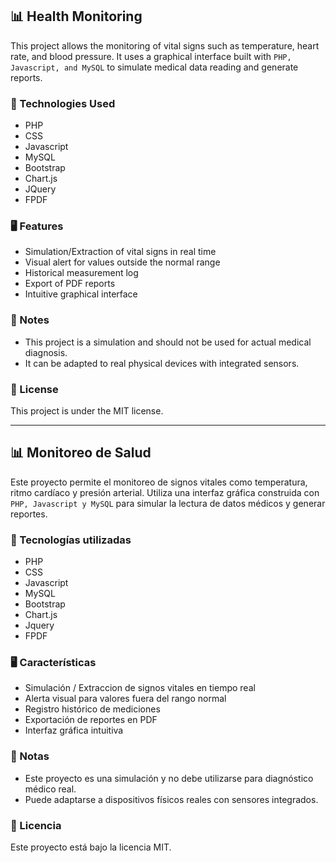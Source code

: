## 📊 Health Monitoring

This project allows the monitoring of vital signs such as temperature, heart rate, and blood pressure. It uses a graphical interface built with `PHP, Javascript, and MySQL` to simulate medical data reading and generate reports.

### 🧰 Technologies Used

* PHP
* CSS
* Javascript
* MySQL
* Bootstrap
* Chart.js
* JQuery
* FPDF

### 🖥️ Features

* Simulation/Extraction of vital signs in real time
* Visual alert for values ​​outside the normal range
* Historical measurement log
* Export of PDF reports
* Intuitive graphical interface

### 📌 Notes

* This project is a simulation and should not be used for actual medical diagnosis.
* It can be adapted to real physical devices with integrated sensors.

### 📄 License

This project is under the MIT license.

------------------------------------------------------------------------------

## 📊 Monitoreo de Salud

Este proyecto permite el monitoreo de signos vitales como temperatura, ritmo cardíaco y presión arterial. Utiliza una interfaz gráfica construida con `PHP, Javascript y MySQL` para simular la lectura de datos médicos y generar reportes.

### 🧰 Tecnologías utilizadas

* PHP
* CSS
* Javascript
* MySQL
* Bootstrap
* Chart.js
* Jquery
* FPDF

### 🖥️ Características

* Simulación / Extraccion de signos vitales en tiempo real
* Alerta visual para valores fuera del rango normal
* Registro histórico de mediciones
* Exportación de reportes en PDF
* Interfaz gráfica intuitiva

### 📌 Notas

* Este proyecto es una simulación y no debe utilizarse para diagnóstico médico real.
* Puede adaptarse a dispositivos físicos reales con sensores integrados.

### 📄 Licencia

Este proyecto está bajo la licencia MIT.


